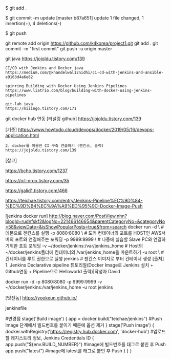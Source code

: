 
 $ git add .

 $ git commit -m update
 [master b87a651] update
 1 file changed, 1 insertion(+), 4 deletions(-)

 $ git push


git remote add origin https://github.com/k4korea/project1.git
git add .
git commit -m "first commit"
git push -u origin master



git java
https://jojoldu.tistory.com/139

    CI/CD with Jenkins and Docker java
    https://medium.com/@khandelwal12nidhi/ci-cd-with-jenkins-and-ansible-e9163d4a6e82

    spinring Building with Docker Using Jenkins Pipelines  
    https://www.liatrio.com/blog/building-with-docker-using-jenkins-pipelines

    git-lab java
    https://miiingo.tistory.com/171


git docker hub 연동
[터널링 github]
https://jojoldu.tistory.com/139

[기준]
https://www.howtodo.cloud/devops/docker/2019/05/16/devops-application.html

    2. docker를 이용한 CI 구축 연습하기 (젠킨스, 슬랙)
    https://jojoldu.tistory.com/139

[참고]

https://bcho.tistory.com/1237

https://ict-nroo.tistory.com/35

https://galid1.tistory.com/466

https://teichae.tistory.com/entry/Jenkins-Pipeline%EC%9D%84-%EC%9D%B4%EC%9A%A9%ED%95%9C-Docker-Image-Push


[jenkins docker run]
http://blog.naver.com/PostView.nhn?blogId=rudnfskf2&logNo=221466146654&parentCategoryNo=&categoryNo=58&viewDate=&isShowPopularPosts=true&from=search
docker run -d \   # 데몬으로 젠킨스를 실행
-p 8080:8080 \    # 도커 컨테이너의 포트를 HOST인 AWS서버의 포트와 연결해주는 포워딩
-p 9999:9999 \    # 나중에 실습할 Slave PC와 연결하기위한 포트 포워딩
-v ~/docker/jenkins:/var/jenkins_home # Host의 ~/docker/jenkins폴더에 컨테이너의 /var/jenkins_home을 마운트하기
-u root \ # 컨테이너를 루트 권한으로 실행
jenkins # 젠킨스 이미지로 부터 컨테이너 생성
[출처] 1. Jenkins Declarative pipeline 튜토리얼(Docker Image로 Jenkins 설치 + Github연동 + Pipeline으로 Helloworld 출력)|작성자 David

docker run -d -p 8080:8080 -p 9999:9999 -v ~/docker/jenkins:/var/jenkins_home -u root jenkins



[멋진놈]
https://yookeun.github.io/




jenkinsfile


#변경점
     stage('Build image') {
         app = docker.build("teichae/jenkins") #Push Image 단계에서 빌드번호를 붙이기 때문에 옵션 제거
     }
     stage('Push image') {
         docker.withRegistry('https://registry.hub.docker.com', 'docker-hub') #업로드할 레지스트리 정보, Jenkins Credentials ID {
             app.push("${env.BUILD_NUMBER}") #image에 빌드번호를 태그로 붙인 후 Push
             app.push("latest") #image에 latest를 태그로 붙인 후 Push
     }
  }
}